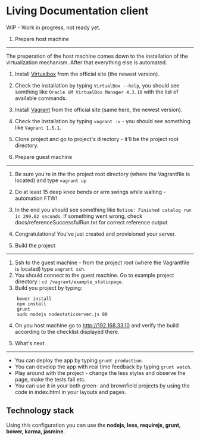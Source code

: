 Living Documentation client
================

WIP - Work in progress, not ready yet.

1. Prepare host machine
-------------
The preperation of the host machine comes down to the installation of the virtualization mechanism. After that everything else is automated.

1. Install [Virtualbox](https://www.virtualbox.org/wiki/Downloads) from the official site (the newest version).
2. Check the installation by typing `VirtualBox --help`, you should see somthing like `Oracle VM VirtualBox Manager 4.3.10` with the list of available commands.
3. Install [Vagrant](https://www.vagrantup.com/downloads) from the official site (same here, the newest version).
4. Check the installation by typing `vagrant -v` - you should see something like `Vagrant 1.5.1`.
5. Clone project and go to project's directory - it'll be the project root directory.


2. Prepare guest machine
-------------

1. Be sure you're in the the project root directory (where the Vagrantfile is located) and type `vagrant up`
2. Do at least 15 deep knee bends or arm swings while waiting - automation FTW!
3. In the end you should see something like `Notice: Finished catalog run in 299.02 seconds`. If something went wrong, check docs/referenceSuccessfulRun.txt for correct reference output.
4. Congratulations! You've just created and provisioned your server.


3. Build the project
-------------

1. Ssh to the guest machine - from the project root (where the Vagrantfile is located) type `vagrant ssh`.
2. You should connect to the guest machine. Go to example project directory : `cd /vagrant/example_staticpage`.
3. Build you project by typing:
```
    bower install
    npm install
    grunt
    sudo nodejs nodestaticserver.js 80
```
4. On you host machine go to http://192.168.33.10 and verify the build according to the checklist displayed there.


4. What's next
-----------
- You can deploy the app by typing `grunt production`.
- You can develop the app with real time feedback by typing `grunt watch`.
- Play around with the project - change the less styles and observe the page, make the tests fail etc.
- You can use it in your both green- and brownfield projects by using the code in index.html in your layouts and pages.

Technology stack
-----------

Using this configuration you can use the **nodejs, less, requirejs, grunt, bower, karma, jasmine**.
